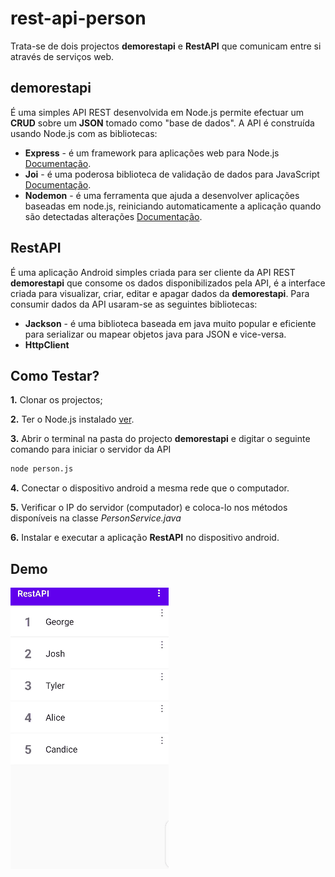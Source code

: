 # rest-api-person

Trata-se de dois projectos **demorestapi** e **RestAPI** que comunicam entre si através de serviços web.

## demorestapi
É uma simples API REST desenvolvida em Node.js permite efectuar um **CRUD**
sobre um **JSON** tomado como "base de dados". A API é construída usando Node.js com as bibliotecas:
- **Express** - é um framework para aplicações web para Node.js [Documentação](https://expressjs.com/).
- **Joi** - é uma poderosa biblioteca de validação de dados para JavaScript [Documentação](https://www.npmjs.com/package/joi).
- **Nodemon** - é uma ferramenta que ajuda a desenvolver aplicações baseadas em node.js, 
reiniciando automaticamente a aplicação quando são detectadas alterações [Documentação](https://www.npmjs.com/package/nodemon).


## RestAPI
É uma aplicação Android simples criada para ser cliente da API REST **demorestapi** que consome os dados disponibilizados pela API, 
é a interface criada para visualizar, criar, editar e apagar dados da **demorestapi**. Para consumir dados da API usaram-se as seguintes bibliotecas:
- **Jackson** - é uma biblioteca baseada em java muito popular e eficiente para serializar ou mapear objetos java para JSON e vice-versa.
- **HttpClient**


## Como Testar?
**1.** Clonar os projectos;

**2.** Ter o Node.js instalado [ver](https://nodejs.org/).

**3.** Abrir o terminal na pasta do projecto **demorestapi** e digitar o seguinte comando para iniciar o servidor da API
```bash
node person.js
```

**4.** Conectar o dispositivo android a mesma rede que o computador.

**5.** Verificar o IP do servidor (computador) e coloca-lo nos métodos disponíveis na classe *PersonService.java*

**6.** Instalar e executar a aplicação **RestAPI** no dispositivo android.

## Demo
![Demo](demo.gif)
